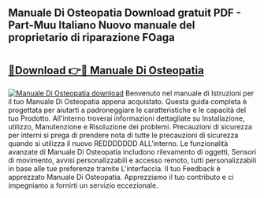 ## Manuale Di Osteopatia Download gratuit PDF - Part-Muu Italiano Nuovo manuale del proprietario di riparazione FOaga

# <h2><a href="http://df9oqo.blite.top/?on=Manuale+Di+Osteopatia">🔗Download 👉🔴 Manuale Di Osteopatia</a></h2>

[![Manuale Di Osteopatia download](https://i.imgur.com/lujVjoI.png)](http://df9oqo.blite.top/?on=Manuale+Di+Osteopatia)
Benvenuto nel manuale di Istruzioni per il tuo Manuale Di Osteopatia appena acquistato. Questa guida completa è progettata per aiutarti a padroneggiare le caratteristiche e le capacità del tuo Prodotto. All'interno troverai informazioni dettagliate su Installazione, utilizzo, Manutenzione e Risoluzione dei problemi. Precauzioni di sicurezza per interni si prega di prendere nota di tutte le precauzioni di sicurezza quando si utilizza il nuovo REDDDDDDD ALL'interno. Le funzionalità avanzate di Manuale Di Osteopatia includono rilevamento di oggetti, Sensori di movimento, avvisi personalizzabili e accesso remoto, tutti personalizzabili in base alle tue preferenze tramite L'interfaccia. Il tuo Feedback è apprezzato Manuale Di Osteopatia. Apprezziamo il tuo contributo e ci impegniamo a fornirti un servizio eccezionale.
